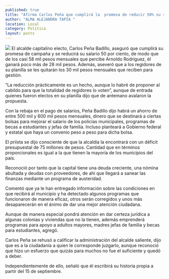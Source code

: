 ```yaml
---
published: true
title: "Afirma Carlos Peña que cumplirá la  promesa de reducir 50% su salario"
author: "ALMA ALEJANDRA TAPIA "
location: Local
category: Política
layout: posts
---
```


![](http://i.imgur.com/CceOjEbm.jpg)
El alcalde capitalino electo, Carlos Peña Badillo, aseguró que cumplirá su promesa de campaña y se reducirá su salario 50 por ciento, de modo que de los casi 58 mil pesos mensuales que percibe Arnoldo Rodríguez, él ganará poco más de 28 mil pesos. 
Además, aseveró que a los regidores de su planilla se les quitarán los 30 mil pesos mensuales que reciben para gestión.

“La reducción prácticamente es un hecho, aunque lo habré de proponer al cabildo para que la totalidad de regidores lo voten”, aunque de entrada quienes fueron electos en su planilla dijo que de antemano avalaron la propuesta.

Con la rebaja en el pago de salarios, Peña Badillo dijo habrá un ahorro de entre 500 mil y 600 mil pesos mensuales, dinero que se destinará a ciertas bolsas para mejorar el salario de los policías municipales, programas de becas a estudiantes y jefas de familia. Incluso planteará a Gobierno federal y estatal que haya un convenio peso a peso para dicha bolsa.

El priísta se dijo consciente de que la alcaldía la encontrará con un déficit presupuestal de 75 millones de pesos. Cantidad que en términos proporcionales es igual a la que tienen la mayoría de los municipios del país. 

Reconoció por tanto que la capital tiene una deuda creciente, una nómina abultada y deudas con proveedores, de ahí que llegará a sanear las finanzas mediante un programa de austeridad. 

Comentó que ya le han entregado información sobre las condiciones en que recibirá al municipio y ha detectado algunos programas que funcionaron de manera eficaz, otros serán corregidos y unos más desaparecerán en el ánimo de dar una mejor atención ciudadana.

Aunque de manera especial pondrá atención en dar certeza jurídica a algunas colonias y viviendas que no la tienen, además emprenderá programas para apoyo a adultos mayores, madres jefas de familia y becas para estudiantes, agregó.

Carlos Peña se rehusó a calificar la administración del alcalde saliente, dijo que es a la ciudadanía a quien le corresponde juzgarlo, aunque reconoció que hizo un esfuerzo que quizás para muchos no fue el suficiente y quedó a deber. 

Independientemente de ello, señaló que él escribirá su historia propia a partir del 15 de septiembre.
